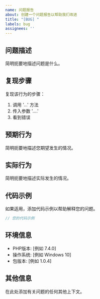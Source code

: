 ```yaml
---
name: 问题报告
about: 创建一个问题报告以帮助我们改进
title: "[BUG] "
labels: bug
assignees: ''
---
```


## 问题描述
简明扼要地描述问题是什么。

## 复现步骤
复现该行为的步骤：
1. 调用 '...' 方法
2. 传入参数 '....'
3. 看到错误

## 预期行为
简明扼要地描述您期望发生的情况。

## 实际行为
简明扼要地描述实际发生的情况。

## 代码示例
如果适用，添加代码示例以帮助解释您的问题。

```php
// 您的代码示例
```

## 环境信息
 - PHP版本: [例如 7.4.0]
 - 操作系统: [例如 Windows 10]
 - 包版本: [例如 1.0.4]

## 其他信息
在此处添加有关问题的任何其他上下文。
